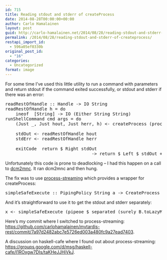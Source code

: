 ```yaml
---
id: 715
title: Reading stdout and stderr of createProcess
date: 2014-08-28T00:00:00+00:00
author: Carlo Hamalainen
layout: post
guid: http://carlo-hamalainen.net/2014/08/28/reading-stdout-and-stderr-of-createprocess/
permalink: /2014/08/28/reading-stdout-and-stderr-of-createprocess/
restapi_import_id:
  - 596a05ef0330b
original_post_id:
  - "16"
categories:
  - Uncategorized
format: image
---
```

For some time I&#8217;ve used this little utility to run a command with parameters and return stdout if the command exited successfully, or stdout and stderr if there was an error: 

<pre>readRestOfHandle :: Handle -&gt; IO String
readRestOfHandle h = do
    ineof  [String] -&gt; IO (Either String String)
runShellCommand cmd args = do
    (Just _, Just hout, Just herr, h) &lt;- createProcess (proc cmd args){ std_in = CreatePipe, std_out = CreatePipe, std_err = CreatePipe }

    stdOut &lt;- readRestOfHandle hout
    stdErr &lt;- readRestOfHandle herr

    exitCode  return $ Right stdOut
                     _           -&gt; return $ Left $ stdOut ++ "nnn" ++ stdErr
</pre>

Unfortunately this code is prone to deadlocking &#8211; I had this happen on a call to [dcm2mnc](http://www.bic.mni.mcgill.ca/~mferre/fmri/dcm2mnc_help.html). It ran dcm2mnc and then hung. 

The fix was to use [process-streaming](http://hackage.haskell.org/package/process-streaming) which provides a wrapper for createProcess:

<pre>simpleSafeExecute :: PipingPolicy String a -&gt; CreateProcess -&gt; IO (Either String a)
</pre>

And it&#8217;s straightforward to use it to get the stdout and stderr separately: 

<pre>x &lt;- simpleSafeExecute (pipeoe $ separated (surely B.toLazyM) (surely B.toLazyM)) (proc cmd args)
</pre>

Here&#8217;s my commit where I switched to process-streaming: <https://github.com/carlohamalainen/mytardis-rest/commit/7a97d2482abc7e5726ed003a480fc9a27ead7403>. 

A discussion on haskell-cafe where I found out about process-streaming: <https://groups.google.com/d/msg/haskell-cafe/I1ROxgw7DIs/taKHeJJHiVkJ>.